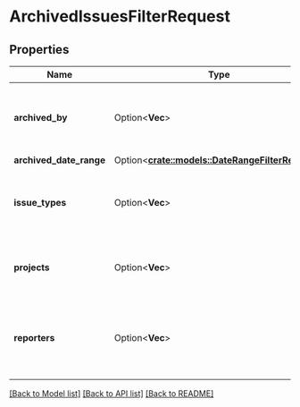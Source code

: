 # ArchivedIssuesFilterRequest

## Properties

Name | Type | Description | Notes
------------ | ------------- | ------------- | -------------
**archived_by** | Option<**Vec<String>**> | List archived issues archived by a specified account ID. | [optional]
**archived_date_range** | Option<[**crate::models::DateRangeFilterRequest**](DateRangeFilterRequest.md)> |  | [optional]
**issue_types** | Option<**Vec<String>**> | List archived issues with a specified issue type ID. | [optional]
**projects** | Option<**Vec<String>**> | List archived issues with a specified project key. | [optional]
**reporters** | Option<**Vec<String>**> | List archived issues where the reporter is a specified account ID. | [optional]

[[Back to Model list]](../README.md#documentation-for-models) [[Back to API list]](../README.md#documentation-for-api-endpoints) [[Back to README]](../README.md)


